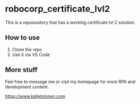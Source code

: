 # robocorp_certificate_lvl2
This is a reposository that has a working certificate lvl 2 solution.

## How to use

1. Clone the repo
2. Use it via VS Code

## More stuff

Feel free to message me or visit my homepage for more RPA and development content.

https://www.kalletolonen.com

